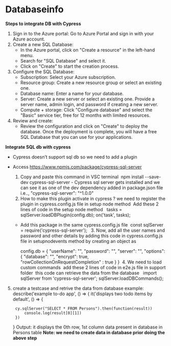 # Databaseinfo
**Steps to integrate DB with Cypress**
1. Sign in to the Azure portal: Go to Azure Portal and sign in with your Azure account.
2. Create a new SQL Database:
    * In the Azure portal, click on "Create a resource" in the left-hand menu.
    * Search for "SQL Database" and select it.
    * Click on "Create" to start the creation process.
3. Configure the SQL Database:
    * Subscription: Select your Azure subscription.
    * Resource group: Create a new resource group or select an existing one.
    * Database name: Enter a name for your database.
    * Server: Create a new server or select an existing one. Provide a server name, admin login, and password if creating a new server.
    * Compute + storage: Click "Configure database" and select the "Basic" service tier, free for 12 months with limited resources.
4. Review and create:
    * Review the configuration and click on "Create" to deploy the database.
Once the deployment is complete, you will have a free SQL Database that you can use for your applications.



**Integrate SQL db with cypress**
- Cypress doesn’t support sql db so we need to add a plugin 
- Access https://www.npmjs.com/package/cypress-sql-server

    1. Copy and paste this command in VSC terminal  npm install --save-dev cypress-sql-server - Cypress sql server gets installed and we can see it as one of the dev dependency added in package.json file i.e.., "cypress-sql-server": "^1.0.0"
    2. How to make this plugin activate in cypress ? we need to register the plugin in cypress.config.js file in setup node method  Add these 2 lines of code in the setup node method   
 tasks = sqlServer.loadDBPlugin(config.db);
    on('task', tasks);

    - Add this package  in the same cypress.config.js file
 const sqlServer = require('cypress-sql-server');
   3. Now, add all the user names and password and other details by adding this code in cypress.config.js file in setupnodevents method by creating an object as

      config.db = {
     "userName": "",
     "password": "",
     "server": "",
     "options": {
          "database": "",
          "encrypt": true,
          "rowCollectionOnRequestCompletion" : true
     }
 }
 4. We need to load custom commands  add these 2 lines of code in e2e.js file in support folder  this code can retrieve the data from the database   import sqlServer from 'cypress-sql-server';
     sqlServer.loadDBCommands();

5. create a testcase and retrive the data from database 
example: 
describe('example to-do app', () => {
    it('displays two todo items by default', () => {

        cy.sqlServer("SELECT * FROM Persons").then(function(result)) 
            console.log(result[0][1])
        })
    }
Output: it displays the 0th row, 1st column data present in database in Persons table
**Note: we need to create data in database prior doing the above step**
